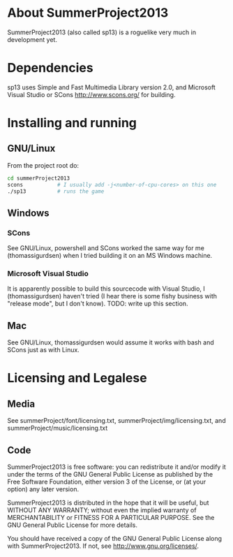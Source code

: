 # About SummerProject2013
SummerProject2013 (also called sp13) is a roguelike very much in development 
yet.

# Dependencies
sp13 uses Simple and Fast Multimedia Library version 2.0, and Microsoft Visual 
Studio or SCons <http://www.scons.org/> for building.

# Installing and running

## GNU/Linux
From the project root do:

```sh
cd summerProject2013
scons  			# I usually add -j<number-of-cpu-cores> on this one
./sp13 			# runs the game
```

## Windows
### SCons
See GNU/Linux, powershell and SCons worked the same way for me 
(thomassigurdsen) when I tried building it on an MS Windows machine.

### Microsoft Visual Studio
It is apparently possible to build this sourcecode with Visual Studio, I 
(thomassigurdsen) haven't tried (I hear there is some fishy business with 
"release mode", but I don't know).
TODO: write up this section.

## Mac
See GNU/Linux, thomassigurdsen would assume it works with bash and SCons just 
as with Linux.

# Licensing and Legalese
## Media
See summerProject/font/licensing.txt, summerProject/img/licensing.txt, and 
summerProject/music/licensing.txt

## Code
SummerProject2013 is free software: you can redistribute it and/or modify
it under the terms of the GNU General Public License as published by
the Free Software Foundation, either version 3 of the License, or
(at your option) any later version.

SummerProject2013 is distributed in the hope that it will be useful,
but WITHOUT ANY WARRANTY; without even the implied warranty of
MERCHANTABILITY or FITNESS FOR A PARTICULAR PURPOSE.  See the
GNU General Public License for more details.

You should have received a copy of the GNU General Public License
along with SummerProject2013.  If not, see <http://www.gnu.org/licenses/>.
